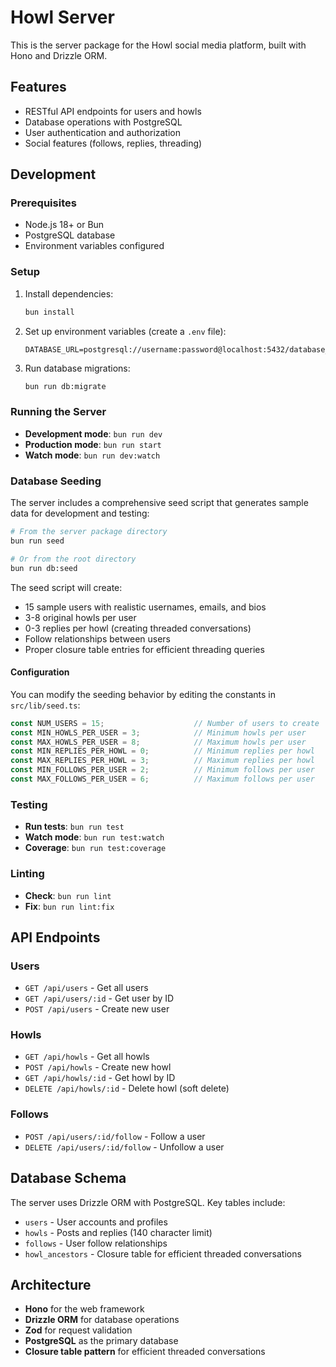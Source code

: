 # Howl Server

This is the server package for the Howl social media platform, built with Hono and Drizzle ORM.

## Features

- RESTful API endpoints for users and howls
- Database operations with PostgreSQL
- User authentication and authorization
- Social features (follows, replies, threading)

## Development

### Prerequisites

- Node.js 18+ or Bun
- PostgreSQL database
- Environment variables configured

### Setup

1. Install dependencies:
   ```bash
   bun install
   ```

2. Set up environment variables (create a `.env` file):
   ```env
   DATABASE_URL=postgresql://username:password@localhost:5432/database_name
   ```

3. Run database migrations:
   ```bash
   bun run db:migrate
   ```

### Running the Server

- **Development mode**: `bun run dev`
- **Production mode**: `bun run start`
- **Watch mode**: `bun run dev:watch`

### Database Seeding

The server includes a comprehensive seed script that generates sample data for development and testing:

```bash
# From the server package directory
bun run seed

# Or from the root directory
bun run db:seed
```

The seed script will create:
- 15 sample users with realistic usernames, emails, and bios
- 3-8 original howls per user
- 0-3 replies per howl (creating threaded conversations)
- Follow relationships between users
- Proper closure table entries for efficient threading queries

#### Configuration

You can modify the seeding behavior by editing the constants in `src/lib/seed.ts`:

```typescript
const NUM_USERS = 15;                    // Number of users to create
const MIN_HOWLS_PER_USER = 3;            // Minimum howls per user
const MAX_HOWLS_PER_USER = 8;            // Maximum howls per user
const MIN_REPLIES_PER_HOWL = 0;          // Minimum replies per howl
const MAX_REPLIES_PER_HOWL = 3;          // Maximum replies per howl
const MIN_FOLLOWS_PER_USER = 2;          // Minimum follows per user
const MAX_FOLLOWS_PER_USER = 6;          // Maximum follows per user
```

### Testing

- **Run tests**: `bun run test`
- **Watch mode**: `bun run test:watch`
- **Coverage**: `bun run test:coverage`

### Linting

- **Check**: `bun run lint`
- **Fix**: `bun run lint:fix`

## API Endpoints

### Users
- `GET /api/users` - Get all users
- `GET /api/users/:id` - Get user by ID
- `POST /api/users` - Create new user

### Howls
- `GET /api/howls` - Get all howls
- `POST /api/howls` - Create new howl
- `GET /api/howls/:id` - Get howl by ID
- `DELETE /api/howls/:id` - Delete howl (soft delete)

### Follows
- `POST /api/users/:id/follow` - Follow a user
- `DELETE /api/users/:id/follow` - Unfollow a user

## Database Schema

The server uses Drizzle ORM with PostgreSQL. Key tables include:

- `users` - User accounts and profiles
- `howls` - Posts and replies (140 character limit)
- `follows` - User follow relationships
- `howl_ancestors` - Closure table for efficient threaded conversations

## Architecture

- **Hono** for the web framework
- **Drizzle ORM** for database operations
- **Zod** for request validation
- **PostgreSQL** as the primary database
- **Closure table pattern** for efficient threaded conversations
